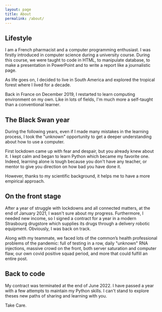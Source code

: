 ```yaml
---
layout: page
title: About
permalink: /about/
---
```

## Lifestyle

I am a French pharmacist and a computer programming enthusiast.
I was firstly introduced in computer science during a university course. During this course, we were taught to code in HTML, to manipulate database, to make a presentation in PowerPoint and to write a report like a journalistic page.

As life goes on, I decided to live in South America and explored the tropical forest where I lived for a decade.

Back in France on December 2019, I restarted to learn computing environment on my own. Like in lots of fields, I'm much more a self-taught than a conventional learner.

## The Black Swan year 

During the following years, even if I made many mistakes in the learning process, I took the "unknown" opportunity to get a deeper understanding about how to use a computer. 

First lockdown came up with fear and despair, but you already knew about it. I kept calm and began to learn Python which became my favorite one. Indeed, learning alone is tough because you don't have any teacher, or mentor to give you direction on how bad you have done it.

However, thanks to my scientific background, it helps me to have a more empirical approach.

## On the front stage

After a year of struggle with lockdowns and all connected matters, at the end of January 2021, I wasn't sure about my progress. Furthermore, I needed new income, so I signed a contract for a year in a modern Strasbourg drugstore which supplies its drugs through a delivery robotic equipment. Obviously, I was back on track.

Along with my teammate, we faced lots of the common’s health professional problems of the pandemic: full of testing in a row, daily "unknown" RNA injections, massive crowd on the front, both server saturation and computer flaw, our own covid positive squad period, and more that could fulfill an entire post.

## Back to code

My contract was terminated at the end of June 2022. I have passed a year with a few attempts to maintain my Python skills. 
I can't stand to explore theses new paths of sharing and learning with you.

Take Care.

